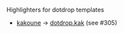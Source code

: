 Highlighters for dotdrop templates

* [kakoune](https://kakoune.org/) -> [dotdrop.kak](/highlighters/kakoune/dotdrop.kak) (see #305)
